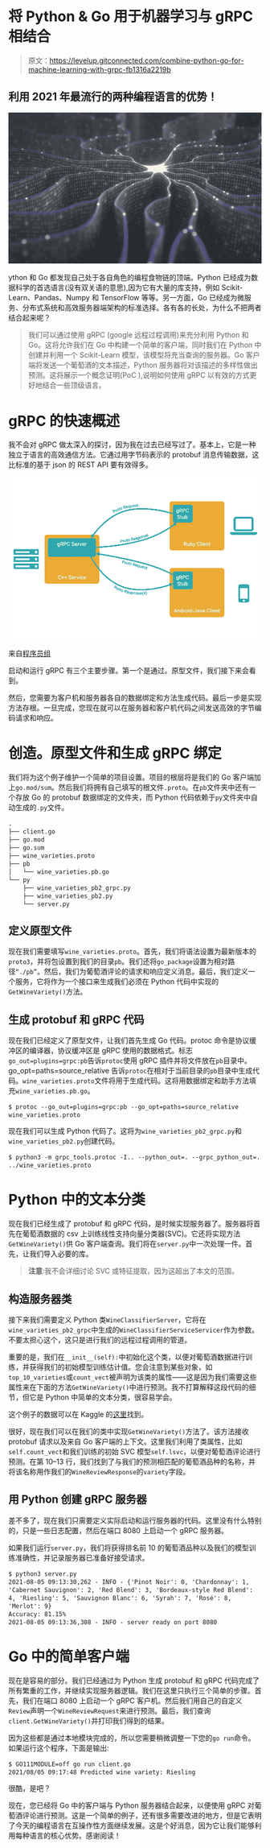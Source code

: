 # 将 Python & Go 用于机器学习与 gRPC 相结合

> 原文：<https://levelup.gitconnected.com/combine-python-go-for-machine-learning-with-grpc-fb1316a2219b>

## 利用 2021 年最流行的两种编程语言的优势！

![](img/cac656974865df690a43de9b17794b68.png)

ython 和 Go 都发现自己处于各自角色的编程食物链的顶端。Python 已经成为数据科学的首选语言(没有双关语的意思),因为它有大量的库支持，例如 Scikit-Learn、Pandas、Numpy 和 TensorFlow 等等。另一方面，Go 已经成为微服务、分布式系统和高效服务器端架构的标准选择。各有各的长处，为什么不把两者结合起来呢？

> 我们可以通过使用 gRPC (google 远程过程调用)来充分利用 Python 和 Go。这将允许我们在 Go 中构建一个简单的客户端，同时我们在 Python 中创建并利用一个 Scikit-Learn 模型，该模型将充当查询的服务器。Go 客户端将发送一个葡萄酒的文本描述，Python 服务器将对该描述的多样性做出预测。这将展示一个概念证明(PoC ),说明如何使用 gRPC 以有效的方式更好地结合一些顶级语言。

# gRPC 的快速概述

我不会对 gRPC 做太深入的探讨，因为我在过去已经写过了。基本上，它是一种独立于语言的高效通信方法。它通过用字节码表示的 protobuf 消息传输数据，这比标准的基于 json 的 REST API 要有效得多。

![](img/2a343b9fa717906405ed26fed92ba4ed.png)

来自[程序员组](https://programmer.group/images/article/60a127ec15564eedd8336c3f772b858a.jpg)

启动和运行 gRPC 有三个主要步骤。第一个是通过。原型文件，我们接下来会看到。

然后，您需要为客户机和服务器各自的数据绑定和方法生成代码。最后一步是实现方法存根。一旦完成，您现在就可以在服务器和客户机代码之间发送高效的字节编码请求和响应。

# 创造。原型文件和生成 gRPC 绑定

我们将为这个例子维护一个简单的项目设置。项目的根层将是我们的 Go 客户端加上`go.mod/sum`。然后我们将拥有自己填写的根文件`.proto`。在`pb`文件夹中还有一个存放 Go 的 protobuf 数据绑定的文件夹，而 Python 代码依赖于`py`文件夹中自动生成的`.py`文件。

```
.
├── client.go
├── go.mod
├── go.sum
├── wine_varieties.proto
├── pb
│   └── wine_varieties.pb.go
└── py
    ├── wine_varieties_pb2_grpc.py
    ├── wine_varieties_pb2.py
    └── server.py
```

## 定义原型文件

现在我们需要填写`wine_varieties.proto`。首先，我们将语法设置为最新版本的`proto3`，并将包设置到我们的目录`pb`。我们还将`go_package`设置为相对路径`“./pb”`。然后，我们为葡萄酒评论的请求和响应定义消息。最后，我们定义一个服务，它将作为一个接口来生成我们必须在 Python 代码中实现的`GetWineVariety()`方法。

## 生成 protobuf 和 gRPC 代码

现在我们已经定义了原型文件，让我们首先生成 Go 代码。protoc 命令是协议缓冲区的编译器，协议缓冲区是 gRPC 使用的数据格式。标志`go_out=plugins=grpc:pb`告诉`protoc`使用 gRPC 插件并将文件放在`pb`目录中。go_opt=paths=source_relative 告诉`protoc`在相对于当前目录的`pb`目录中生成代码。`wine_varieties.proto`文件将用于生成代码。这将用数据绑定和助手方法填充`wine_varieties.pb.go`。

```
$ protoc --go_out=plugins=grpc:pb --go_opt=paths=source_relative wine_varieties.proto
```

现在我们可以生成 Python 代码了。这将为`wine_varieties_pb2_grpc.py`和`wine_varieties_pb2.py`创建代码。

```
$ python3 -m grpc_tools.protoc -I.. --python_out=. --grpc_python_out=. ../wine_varieties.proto
```

# Python 中的文本分类

现在我们已经生成了 protobuf 和 gRPC 代码，是时候实现服务器了。服务器将首先在葡萄酒数据的 csv 上训练线性支持向量分类器(SVC)。它还将实现方法`GetWineVariety()`供 Go 客户端查询。我们将在`server.py`中一次处理一件。首先，让我们导入必要的库。

> **注意**:我不会详细讨论 SVC 或特征提取，因为这超出了本文的范围。

## 构造服务器类

接下来我们需要定义 Python 类`WineClassifierServer`，它将在`wine_varieties_pb2_grpc`中生成的`WineClassifierServiceServicer`作为参数。不要太担心这个，这只是进行我们的远程过程调用的管道。

重要的是，我们在`__init__(self):`中初始化这个类，以便对葡萄酒数据进行训练，并获得我们的初始模型训练估计值。您会注意到某些对象，如`top_10_varieties`或`count_vect`被声明为该类的属性——这是因为我们需要这些属性来在下面的方法`GetWineVariety()`中进行预测。我不打算解释这段代码的细节，但它是 Python 中简单的文本分类，很容易学会。

这个例子的数据可以在 Kaggle 的[这里](https://www.kaggle.com/zynicide/wine-reviews/version/4)找到。

很好，现在我们可以在我们的类中实现`GetWineVariety()`方法了。该方法接收 protobuf 请求以及来自 Go 客户端的上下文。这里我们利用了类属性，比如`self.count_vect`和我们训练的初始 SVC 模型`self.lsvc`，以便对葡萄酒评论进行预测。在第 10–13 行，我们找到了与我们的预测相匹配的葡萄酒品种的名称，并将该名称用作我们的`WineReviewResponse`的`variety`字段。

## 用 Python 创建 gRPC 服务器

差不多了，现在我们只需要定义实际启动和运行服务器的代码。这里没有什么特别的，只是一些日志配置，然后在端口 8080 上启动一个 gRPC 服务器。

如果我们运行`server.py`，我们将获得排名前 10 的葡萄酒品种以及我们的模型训练准确性，并记录服务器已准备好接受请求。

```
$ python3 server.py 
2021-08-05 09:13:30,262 - INFO - {'Pinot Noir': 0, 'Chardonnay': 1, 'Cabernet Sauvignon': 2, 'Red Blend': 3, 'Bordeaux-style Red Blend': 4, 'Riesling': 5, 'Sauvignon Blanc': 6, 'Syrah': 7, 'Rosé': 8, 'Merlot': 9}
Accuracy: 81.15%
2021-08-05 09:13:36,308 - INFO - server ready on port 8080
```

# Go 中的简单客户端

现在是容易的部分。我们已经通过为 Python 生成 protobuf 和 gRPC 代码完成了所有繁重的工作，并继续实现服务器逻辑。我们在这里只执行三个简单的步骤。首先，我们在端口 8080 上启动一个 gRPC 客户机。然后我们用自己的自定义`Review`声明一个`WineReviewRequest`来进行预测。最后，我们查询`client.GetWineVariety()`并打印我们得到的结果。

因为这些都是通过本地模块完成的，所以您需要稍微调整一下您的`go run`命令。如果运行这个程序，下面是输出:

```
$ GO111MODULE=off go run client.go 
2021/08/05 09:17:48 Predicted wine variety: Riesling
```

很酷，是吧？

现在，您已经将 Go 中的客户端与 Python 服务器结合起来，以便使用 gRPC 对葡萄酒评论进行预测。这是一个简单的例子，还有很多需要改进的地方，但是它表明了今天的编程语言在互操作性方面继续发展。这是个好消息，因为它让我们能够利用每种语言的核心优势。感谢阅读！